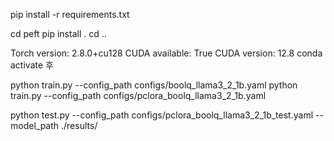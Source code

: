 
pip install -r requirements.txt

cd peft
pip install .
cd ..


Torch version: 2.8.0+cu128
CUDA available: True
CUDA version: 12.8
conda activate 후





python train.py --config_path configs/boolq_llama3_2_1b.yaml
python train.py --config_path configs/pclora_boolq_llama3_2_1b.yaml


python test.py --config_path configs/pclora_boolq_llama3_2_1b_test.yaml --model_path ./results/
